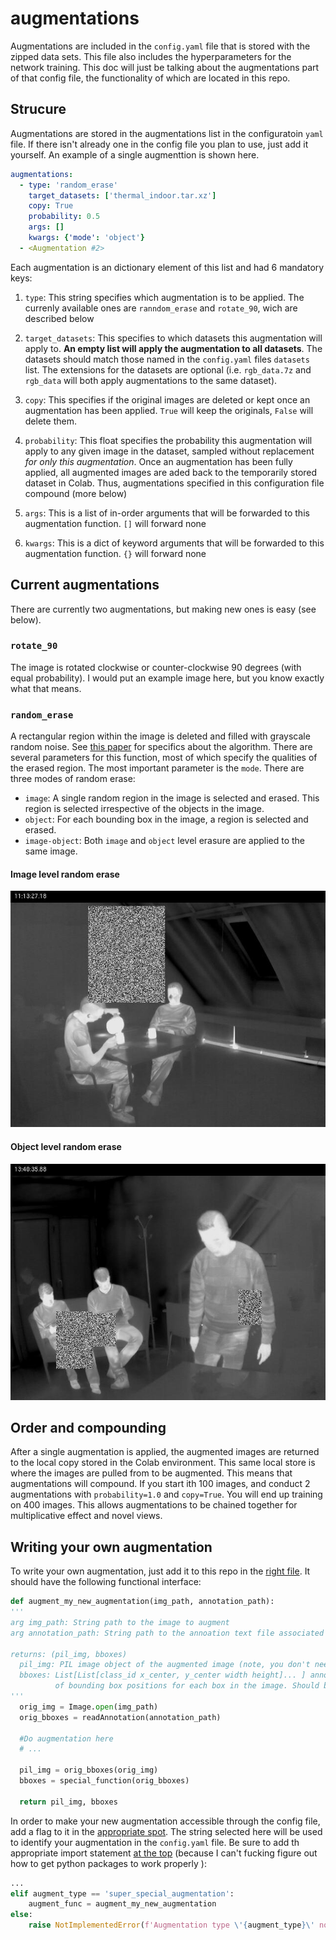 # augmentations

Augmentations are included in the `config.yaml` file that is stored with the zipped data sets. This file also includes the hyperparameters for the network training. This doc will just be talking about the augmentations part of that config file, the functionality of which are located in this repo.

## Strucure

Augmentations are stored in the augmentations list in the configuratoin `yaml` file. If there isn't already one in the config file you plan to use, just add it yourself. An example of a single augmenttion is shown here.

```yaml
augmentations:
  - type: 'random_erase'
    target_datasets: ['thermal_indoor.tar.xz'] 
    copy: True
    probability: 0.5
    args: []
    kwargs: {'mode': 'object'}
  - <Augmentation #2>
```

Each augmentation is an dictionary element of this list and had 6 mandatory keys:

1. `type`: This string specifies which augmentation is to be applied. The currenly available ones are `ranndom_erase` and `rotate_90`, wich are described below

2. `target_datasets`: This specifies to which datasets this augmentation will apply to. **An empty list will apply the augmentation to all datasets**. The datasets should match those named in the `config.yaml` files `datasets` list. The extensions for the datasets are optional (i.e. `rgb_data.7z` and `rgb_data` will both apply augmentations to the same dataset).

3. `copy`: This specifies if the original images are deleted or kept once an augmentation has been applied. `True` will keep the originals, `False` will delete them.

4. `probability`: This float specifies the probability this augmentation will apply to any given image in the dataset, sampled without replacement *for only this augmentation*. Once an augmentation has been fully applied, all augmented images are aded back to the temporarily stored dataset in Colab. Thus, augmentations specified in this configuration file compound (more below)

4. `args`: This is a list of in-order arguments that will be forwarded to this augmentation function. `[]` will forward none

5. `kwargs`: This is a dict of keyword arguments that will be forwarded to this augmentation function. `{}` will forward none

## Current augmentations

There are currently two augmentations, but making new ones is easy (see below).

### `rotate_90`

The image is rotated clockwise or counter-clockwise 90 degrees (with equal probability). I would put an example image here, but you know exactly what that means.

### `random_erase`

A rectangular region within the image is deleted and filled with grayscale random noise. See [this paper](https://arxiv.org/abs/1708.04896) for specifics about the algorithm. There are several parameters for this function, most of which specify the qualities of the erased region. The most important parameter is the `mode`. There are three modes of random erase:

- `image`: A single random region in the image is selected and erased. This region is selected irrespective of the objects in the image.
- `object`: For each bounding box in the image, a region is selected and erased.
- `image-object`: Both `image` and `object` level erasure are applied to the same image.

#### Image level random erase
<img src="./readme_imgs/random_erase_scene_1_01830.jpg" alt="image_erase" width="600"/>

#### Object level random erase
<img src="./readme_imgs/random_erase_scene_3_00847.jpg" alt="object_erase" width="600"/>

## Order and compounding

After a single augmentation is applied, the augmented images are returned to the local copy stored in the Colab environment. This same local store is where the images are pulled from to be augmented. This means that augmentations will compound. If you start ith 100 images, and conduct 2 augmentations with `probability=1.0` and `copy=True`. You will end up training on 400 images. This allows augmentations to be chained together for multiplicative effect and novel views.

## Writing your own augmentation

To write your own augmentation, just add it to this repo in the [right file](./augmentations.py). It should have the following functional interface:

```python
def augment_my_new_augmentation(img_path, annotation_path):
'''
arg img_path: String path to the image to augment
arg annotation_path: String path to the annoation text file associated with this image

returns: (pil_img, bboxes)
  pil_img: PIL image object of the augmented image (note, you don't need to save the image in this function)
  bboxes: List[List[class_id x_center, y_center width height]... ] annotation list of list in darknet format
          of bounding box positions for each box in the image. Should be relative coordinates [0, 1]
'''
  orig_img = Image.open(img_path)
  orig_bboxes = readAnnotation(annotation_path)
  
  #Do augmentation here
  # ...
  
  pil_img = orig_bboxes(orig_img)
  bboxes = special_function(orig_bboxes)
  
  return pil_img, bboxes
```

In order to make your new augmentation accessible through the config file, add a flag to it in the [appropriate spot](./augment.py#L80). The string selected here will be used to identify your augmentation in the `config.yaml` file. Be sure to add th appropriate import statement [at the top](./augment.py#L6) (because I can't fucking figure out how to get python packages to work properly ):

```python
...
elif augment_type == 'super_special_augmentation':
    augment_func = augment_my_new_augmentation
else:
    raise NotImplementedError(f'Augmentation type \'{augment_type}\' not supported')
```



